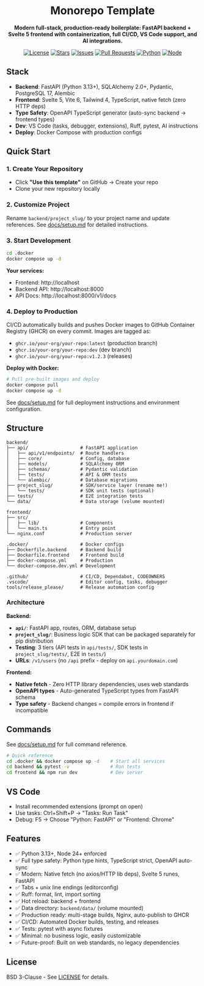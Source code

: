 <div align="center">

# Monorepo Template

**Modern full-stack, production-ready boilerplate: FastAPI backend + Svelte 5 frontend with containerization, full CI/CD, VS Code support, and AI integrations.**

[![License](https://img.shields.io/github/license/nokodo-labs/monorepo-template)](LICENSE)
[![Stars](https://img.shields.io/github/stars/nokodo-labs/monorepo-template?style=social)](https://github.com/nokodo-labs/monorepo-template/stargazers)
[![Issues](https://img.shields.io/github/issues/nokodo-labs/monorepo-template)](https://github.com/nokodo-labs/monorepo-template/issues)
[![Pull Requests](https://img.shields.io/github/issues-pr/nokodo-labs/monorepo-template)](https://github.com/nokodo-labs/monorepo-template/pulls)
[![Python](https://img.shields.io/badge/python-3.13+-blue.svg)](https://www.python.org/downloads/)
[![Node](https://img.shields.io/badge/node-24+-green.svg)](https://nodejs.org/)

</div>

## Stack

-   **Backend**: FastAPI (Python 3.13+), SQLAlchemy 2.0+, Pydantic, PostgreSQL 17, Alembic
-   **Frontend**: Svelte 5, Vite 6, Tailwind 4, TypeScript, native fetch (zero HTTP deps)
-   **Type Safety**: OpenAPI TypeScript generator (auto-sync backend → frontend types)
-   **Dev**: VS Code (tasks, debugger, extensions), Ruff, pytest, AI instructions
-   **Deploy**: Docker Compose with production configs

## Quick Start

### 1. Create Your Repository

-   Click **"Use this template"** on GitHub → Create your repo
-   Clone your new repository locally

### 2. Customize Project

Rename `backend/project_slug/` to your project name and update references. See [docs/setup.md](docs/setup.md#initial-customization-required) for detailed instructions.

### 3. Start Development

```bash
cd .docker
docker compose up -d
```

**Your services:**

-   Frontend: http://localhost
-   Backend API: http://localhost:8000
-   API Docs: http://localhost:8000/v1/docs

### 4. Deploy to Production

CI/CD automatically builds and pushes Docker images to GitHub Container Registry (GHCR) on every commit. Images are tagged as:

-   `ghcr.io/your-org/your-repo:latest` (production branch)
-   `ghcr.io/your-org/your-repo:dev` (dev branch)
-   `ghcr.io/your-org/your-repo:v1.2.3` (releases)

**Deploy with Docker:**

```bash
# Pull pre-built images and deploy
docker compose pull
docker compose up -d
```

See [docs/setup.md](docs/setup.md#production-deployment) for full deployment instructions and environment configuration.

## Structure

```
backend/
├── api/                   # FastAPI application
│   ├── api/v1/endpoints/  # Route handlers
│   ├── core/              # Config, database
│   ├── models/            # SQLAlchemy ORM
│   ├── schemas/           # Pydantic validation
│   ├── tests/             # API & ORM tests
│   └── alembic/           # Database migrations
├── project_slug/          # SDK/service layer (rename me!)
│   └── tests/             # SDK unit tests (optional)
├── tests/                 # E2E integration tests
└── data/                  # Data storage (volume mounted)

frontend/
├── src/
│   ├── lib/               # Components
│   └── main.ts            # Entry point
└── nginx.conf             # Production server

.docker/                   # Docker configs
├── Dockerfile.backend     # Backend build
├── Dockerfile.frontend    # Frontend build
├── docker-compose.yml     # Production
└── docker-compose.dev.yml # Development

.github/                   # CI/CD, Dependabot, CODEOWNERS
.vscode/                   # Editor config, tasks, debugger
tools/release_please/      # Release automation config
```

### Architecture

**Backend:**

-   **`api/`**: FastAPI app, routes, ORM, database setup
-   **`project_slug/`**: Business logic SDK that can be packaged separately for pip distribution
-   **Testing**: 3 tiers (API tests in `api/tests/`, SDK tests in `project_slug/tests/`, E2E in `tests/`)
-   **URLs**: `/v1/users` (no `/api` prefix - deploy on `api.yourdomain.com`)

**Frontend:**

-   **Native fetch** - Zero HTTP library dependencies, uses web standards
-   **OpenAPI types** - Auto-generated TypeScript types from FastAPI schema
-   **Type safety** - Backend changes = compile errors in frontend if incompatible

## Commands

See [docs/setup.md](docs/setup.md) for full command reference.

```bash
# Quick reference
cd .docker && docker compose up -d    # Start all services
cd backend && pytest -v               # Run tests
cd frontend && npm run dev            # Dev server
```

## VS Code

-   Install recommended extensions (prompt on open)
-   Use tasks: Ctrl+Shift+P → "Tasks: Run Task"
-   Debug: F5 → Choose "Python: FastAPI" or "Frontend: Chrome"

## Features

-   ✅ Python 3.13+, Node 24+ enforced
-   ✅ Full type safety: Python type hints, TypeScript strict, OpenAPI auto-sync
-   ✅ Modern: Native fetch (no axios/HTTP lib deps), Svelte 5 runes, FastAPI
-   ✅ Tabs + unix line endings (editorconfig)
-   ✅ Ruff: format, lint, import sorting
-   ✅ Hot reload: backend + frontend
-   ✅ Data directory: `backend/data/` (volume mounted)
-   ✅ Production ready: multi-stage builds, Nginx, auto-publish to GHCR
-   ✅ CI/CD: Automated Docker builds, testing, and releases
-   ✅ Tests: pytest with async fixtures
-   ✅ Minimal: no business logic, easily customizable
-   ✅ Future-proof: Built on web standards, no legacy dependencies

## License

BSD 3-Clause - See [LICENSE](LICENSE) for details.
